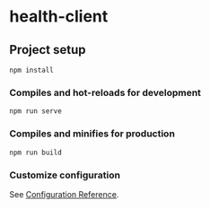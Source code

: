 # health-client

## Project setup

```
npm install
```

### Compiles and hot-reloads for development

```
npm run serve
```

### Compiles and minifies for production

```
npm run build
```

### Customize configuration

See [Configuration Reference](https://cli.vuejs.org/config/).

<!-- <a-form-model-item :wrapper-col="{ span: 4, offset: 10}">
          <a-button type="link" block @click="forgetPass()"><span class="button_text">忘记密码？</span></a-button>
        </a-form-model-item> -->
